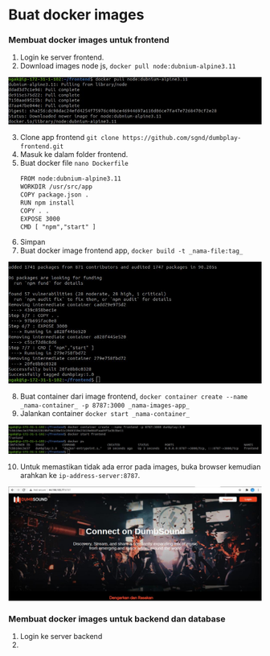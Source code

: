 # Buat docker images

### Membuat docker images untuk frontend ###
1. Login ke server frontend.
2. Download images node js, ``docker pull node:dubnium-alpine3.11``

![Docker Images](screenshot/gambar0.jpg) <br />

3. Clone app frontend ``git clone https://github.com/sgnd/dumbplay-frontend.git`` 
4. Masuk ke dalam folder frontend.
5. Buat docker file ``nano Dockerfile``
    ```
    FROM node:dubnium-alpine3.11
    WORKDIR /usr/src/app
    COPY package.json .
    RUN npm install
    COPY . .
    EXPOSE 3000
    CMD [ "npm","start" ]

    ```
6. Simpan
7. Buat docker image frontend app, ``docker build -t _nama-file:tag_ ``

![Docker Images](screenshot/gambar2.jpg) <br />

8. Buat container dari image frontend, ``docker container create --name _nama-container_ -p 8787:3000 _nama-images-app_ ``
9. Jalankan container ``docker start _nama-container_``

![Docker Images](screenshot/gambar3.jpg) <br />

10. Untuk memastikan tidak ada error pada images, buka browser kemudian arahkan ke ``ip-address-server:8787``.

![Docker Images](screenshot/gambar4.jpg)


### Membuat docker images untuk backend dan database ###
1. Login ke server backend
2. 
